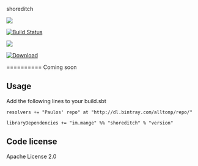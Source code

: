 shoreditch  

<a href="https://travis-ci.org/alltonp/shoreditch" target="_blank"><img src="https://travis-ci.org/alltonp/shoreditch.png?branch=master"></a>

[![Build Status](https://travis-ci.org/alltonp/shoreditch.png?branch=master)](https://travis-ci.org/alltonp/shoreditch)

<a href="https://bintray.com/alltonp/repo/shoreditch/_latestVersion" target="_blank"><img src="https://api.bintray.com/packages/alltonp/repo/shoreditch/images/download.png"></a>

[ ![Download](https://api.bintray.com/packages/alltonp/repo/shoreditch/images/download.png) ](https://bintray.com/alltonp/repo/shoreditch/_latestVersion)


==========
Coming soon

Usage
-----
Add the following lines to your build.sbt

    resolvers += "Paulos' repo" at "http://dl.bintray.com/alltonp/repo/"

    libraryDependencies += "im.mange" %% "shoreditch" % "version"


Code license
------------
Apache License 2.0
